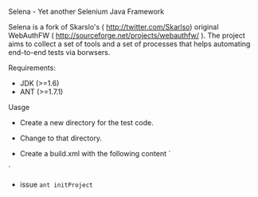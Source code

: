 Selena - Yet another Selenium Java Framework

Selena is a fork of Skarslo's ( http://twitter.com/Skarlso) original WebAuthFW ( http://sourceforge.net/projects/webauthfw/ ).
The project aims to collect a set of tools and a set of processes that helps automating end-to-end tests via borwsers.

Requirements:
*   JDK (>=1.6)
*   ANT (>=1.7.1)

Uasge
*   Create a new directory for the test code.
*   Change to that directory.
*   Create a build.xml with the following content
`<project name="projectName" default="test-with-selenium">

    <!-- Set the default application specific properties -->
    <property name="selena.dir" value="${basedir}/../Selena" />

    <import file="${selena.dir}/build.xml"/>

    <target name="initProject" depends="Selena.initProject"/>

    <target name="test-with-selenium" depends="Selena.test-with-selenium"/>

    <target name="clean" depends="Selena.clean"/>

    <target name="build" depends="Selena.buildTestsuite"/>

    <target name="checkstyle" depends="Selena.checkstyle"/>

</project>`
*   issue <code>ant initProject</code>